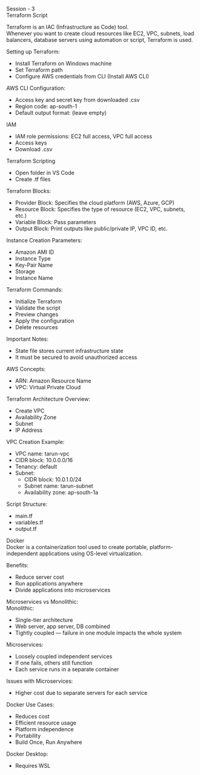 Session - 3  
Terraform Script

Terraform is an IAC (Infrastructure as Code) tool.  
Whenever you want to create cloud resources like EC2, VPC, subnets, load balancers, database servers using automation or script, Terraform is used.

Setting up Terraform:  
- Install Terraform on Windows machine  
- Set Terraform path  
- Configure AWS credentials from CLI (Install AWS CLI)  

AWS CLI Configuration:  
- Access key and secret key from downloaded .csv  
- Region code: ap-south-1  
- Default output format: (leave empty)

IAM  
- IAM role permissions: EC2 full access, VPC full access  
- Access keys  
- Download .csv  

Terraform Scripting  
- Open folder in VS Code  
- Create .tf files  

Terraform Blocks:  
- Provider Block: Specifies the cloud platform (AWS, Azure, GCP)  
- Resource Block: Specifies the type of resource (EC2, VPC, subnets, etc.)  
- Variable Block: Pass parameters  
- Output Block: Print outputs like public/private IP, VPC ID, etc.

Instance Creation Parameters:  
- Amazon AMI ID  
- Instance Type  
- Key-Pair Name  
- Storage  
- Instance Name  

Terraform Commands:  
- Initialize Terraform  
- Validate the script  
- Preview changes  
- Apply the configuration  
- Delete resources  

Important Notes:  
- State file stores current infrastructure state  
- It must be secured to avoid unauthorized access  

AWS Concepts:  
- ARN: Amazon Resource Name  
- VPC: Virtual Private Cloud  

Terraform Architecture Overview:  
- Create VPC  
- Availability Zone  
- Subnet  
- IP Address  

VPC Creation Example:  
- VPC name: tarun-vpc  
- CIDR block: 10.0.0.0/16  
- Tenancy: default  
- Subnet:  
  - CIDR block: 10.0.1.0/24  
  - Subnet name: tarun-subnet  
  - Availability zone: ap-south-1a  

Script Structure:  
- main.tf  
- variables.tf  
- output.tf  

Docker  
Docker is a containerization tool used to create portable, platform-independent applications using OS-level virtualization.

Benefits:  
- Reduce server cost  
- Run applications anywhere  
- Divide applications into microservices  

Microservices vs Monolithic:  
Monolithic:  
- Single-tier architecture  
- Web server, app server, DB combined  
- Tightly coupled — failure in one module impacts the whole system  

Microservices:  
- Loosely coupled independent services  
- If one fails, others still function  
- Each service runs in a separate container  

Issues with Microservices:  
- Higher cost due to separate servers for each service  

Docker Use Cases:  
- Reduces cost  
- Efficient resource usage  
- Platform independence  
- Portability  
- Build Once, Run Anywhere

Docker Desktop:  
- Requires WSL